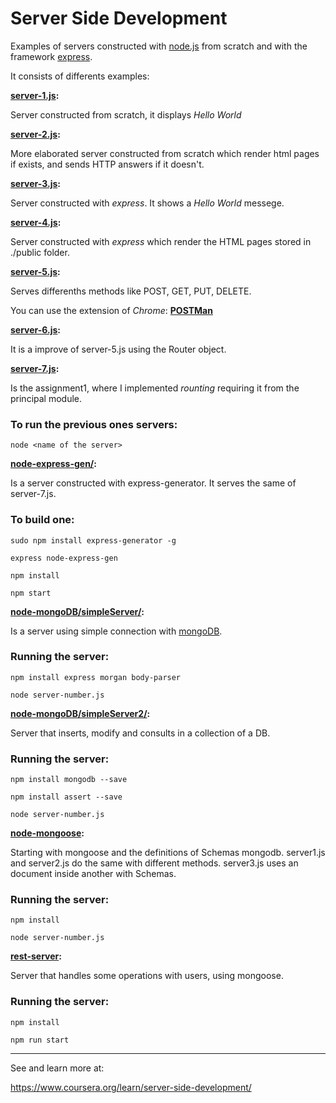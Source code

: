 # Server Side Development

Examples of servers constructed with [node.js](www.nodejs.org) from scratch and with
the framework [express](http://expressjs.com/).

It consists of differents examples:

**[server-1.js](https://github.com/carolinajimenez26/Server-side-development/blob/master/server-1.js):**

Server constructed from scratch, it displays _Hello World_

**[server-2.js](https://github.com/carolinajimenez26/Server-side-development/blob/master/server-2.js):**

More elaborated server constructed from scratch which render html pages if exists, and
sends HTTP answers if it doesn't.

**[server-3.js](https://github.com/carolinajimenez26/Server-side-development/blob/master/server-3.js):**

Server constructed with _express_. It shows a _Hello World_ messege.

**[server-4.js](https://github.com/carolinajimenez26/Server-side-development/blob/master/server-4.js):**

Server constructed with _express_ which render the HTML pages stored in ./public
folder.

**[server-5.js](https://github.com/carolinajimenez26/Server-side-development/blob/master/server-5.js):**

Serves differenths methods like POST, GET, PUT, DELETE.

You can use the extension of _Chrome_: [__POSTMan__](https://chrome.google.com/webstore/detail/postman/fhbjgbiflinjbdggehcddcbncdddomop)

**[server-6.js](https://github.com/carolinajimenez26/Server-side-development/blob/master/server-6.js):**

It is a improve of server-5.js using the Router object.

**[server-7.js](https://github.com/carolinajimenez26/Server-side-development/blob/master/server-7.js):**

Is the assignment1, where I implemented _rounting_ requiring it from the principal module.

### To run the previous ones servers:

```
node <name of the server>
```

**[node-express-gen/](https://github.com/carolinajimenez26/Server-side-development/tree/master/node-express-gen):**

Is a server constructed with express-generator. It serves the same of server-7.js.

### To build one:

```
sudo npm install express-generator -g

express node-express-gen

npm install

npm start
```

**[node-mongoDB/simpleServer/](https://github.com/carolinajimenez26/Server-side-development/tree/master/node-mongoDB/simpleServer):**

  Is a server using simple connection with [mongoDB](https://www.mongodb.com/).

### Running the server:

```
npm install express morgan body-parser

node server-number.js
```

**[node-mongoDB/simpleServer2/](https://github.com/carolinajimenez26/Server-side-development/tree/master/node-mongoDB/simpleServer2):**

  Server that inserts, modify and consults in a collection of a DB.

### Running the server:

```
npm install mongodb --save

npm install assert --save

node server-number.js

```

**[node-mongoose](https://github.com/carolinajimenez26/Server-side-development/tree/master/node-mongoose):**

  Starting with mongoose and the definitions of Schemas mongodb.
  server1.js and server2.js do the same with different methods.
  server3.js uses an document inside another with Schemas.

### Running the server:

```
npm install

node server-number.js

```

**[rest-server](https://github.com/carolinajimenez26/Server-side-development/tree/master/rest-server):**

  Server that handles some operations with users, using mongoose.

### Running the server:

```
npm install

npm run start

```
______________________________________________________

See and learn more at:

https://www.coursera.org/learn/server-side-development/
